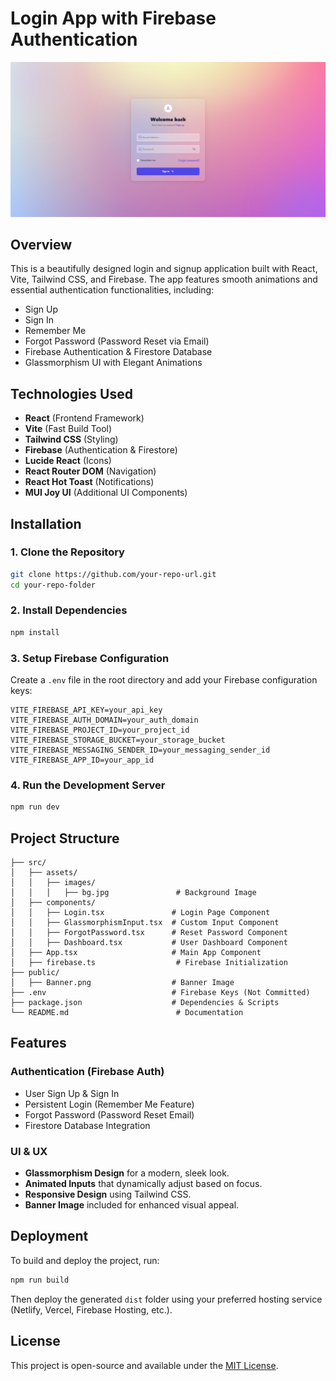 # Login App with Firebase Authentication

![Banner](public/Banner.png)

## Overview
This is a beautifully designed login and signup application built with React, Vite, Tailwind CSS, and Firebase. The app features smooth animations and essential authentication functionalities, including:

- Sign Up
- Sign In
- Remember Me
- Forgot Password (Password Reset via Email)
- Firebase Authentication & Firestore Database
- Glassmorphism UI with Elegant Animations

## Technologies Used
- **React** (Frontend Framework)
- **Vite** (Fast Build Tool)
- **Tailwind CSS** (Styling)
- **Firebase** (Authentication & Firestore)
- **Lucide React** (Icons)
- **React Router DOM** (Navigation)
- **React Hot Toast** (Notifications)
- **MUI Joy UI** (Additional UI Components)

## Installation
### 1. Clone the Repository
```sh
git clone https://github.com/your-repo-url.git
cd your-repo-folder
```

### 2. Install Dependencies
```sh
npm install
```

### 3. Setup Firebase Configuration
Create a `.env` file in the root directory and add your Firebase configuration keys:
```env
VITE_FIREBASE_API_KEY=your_api_key
VITE_FIREBASE_AUTH_DOMAIN=your_auth_domain
VITE_FIREBASE_PROJECT_ID=your_project_id
VITE_FIREBASE_STORAGE_BUCKET=your_storage_bucket
VITE_FIREBASE_MESSAGING_SENDER_ID=your_messaging_sender_id
VITE_FIREBASE_APP_ID=your_app_id
```

### 4. Run the Development Server
```sh
npm run dev
```

## Project Structure
```
├── src/
│   ├── assets/
│   │   ├── images/
│   │   │   ├── bg.jpg               # Background Image
│   ├── components/
│   │   ├── Login.tsx               # Login Page Component
│   │   ├── GlassmorphismInput.tsx  # Custom Input Component
│   │   ├── ForgotPassword.tsx      # Reset Password Component
│   │   ├── Dashboard.tsx           # User Dashboard Component
│   ├── App.tsx                     # Main App Component
│   ├── firebase.ts                  # Firebase Initialization
├── public/
│   ├── Banner.png                  # Banner Image
├── .env                            # Firebase Keys (Not Committed)
├── package.json                    # Dependencies & Scripts
└── README.md                        # Documentation
```

## Features
### Authentication (Firebase Auth)
- User Sign Up & Sign In
- Persistent Login (Remember Me Feature)
- Forgot Password (Password Reset Email)
- Firestore Database Integration

### UI & UX
- **Glassmorphism Design** for a modern, sleek look.
- **Animated Inputs** that dynamically adjust based on focus.
- **Responsive Design** using Tailwind CSS.
- **Banner Image** included for enhanced visual appeal.

## Deployment
To build and deploy the project, run:
```sh
npm run build
```
Then deploy the generated `dist` folder using your preferred hosting service (Netlify, Vercel, Firebase Hosting, etc.).

## License
This project is open-source and available under the [MIT License](LICENSE).

